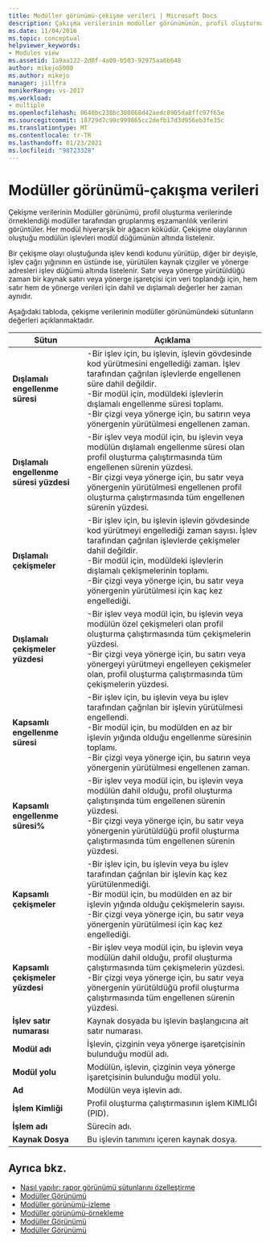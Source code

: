 ```yaml
---
title: Modüller görünümü-çekişme verileri | Microsoft Docs
description: Çakışma verilerinin modüller görünümünün, profil oluşturma verilerinde örneklendiği modüller tarafından gruplanmış eşzamanlılık verilerini nasıl görüntülediğini öğrenin.
ms.date: 11/04/2016
ms.topic: conceptual
helpviewer_keywords:
- Modules view
ms.assetid: 1a9aa122-2d8f-4a09-b503-92975aa6b648
author: mikejo5000
ms.author: mikejo
manager: jillfra
monikerRange: vs-2017
ms.workload:
- multiple
ms.openlocfilehash: 0640bc238bc300868d42aedc8905da8ffc97f65e
ms.sourcegitcommit: 18729d7c99c999865cc2defb17d3d956eb3fe35c
ms.translationtype: MT
ms.contentlocale: tr-TR
ms.lasthandoff: 01/23/2021
ms.locfileid: "98723328"
---
```

# <a name="modules-view---contention-data"></a>Modüller görünümü-çakışma verileri
Çekişme verilerinin Modüller görünümü, profil oluşturma verilerinde örneklendiği modüller tarafından gruplanmış eşzamanlılık verilerini görüntüler. Her modül hiyerarşik bir ağacın köküdür. Çekişme olaylarının oluştuğu modülün işlevleri modül düğümünün altında listelenir.

 Bir çekişme olayı oluştuğunda işlev kendi kodunu yürütüp, diğer bir deyişle, işlev çağrı yığınının en üstünde ise, yürütülen kaynak çizgiler ve yönerge adresleri işlev düğümü altında listelenir. Satır veya yönerge yürütüldüğü zaman bir kaynak satırı veya yönerge işaretçisi için veri toplandığı için, hem satır hem de yönerge verileri için dahil ve dışlamalı değerler her zaman aynıdır.

 Aşağıdaki tabloda, çekişme verilerinin modüller görünümündeki sütunların değerleri açıklanmaktadır.

|Sütun|Açıklama|
|------------|-----------------|
|**Dışlamalı engellenme süresi**|-Bir işlev için, bu işlevin, işlevin gövdesinde kod yürütmesini engellediği zaman. İşlev tarafından çağrılan işlevlerde engellenen süre dahil değildir.<br />-Bir modül için, modüldeki işlevlerin dışlamalı engellenme süresi toplamı.<br />-Bir çizgi veya yönerge için, bu satırın veya yönergenin yürütülmesi engellenen zaman.|
|**Dışlamalı engellenme süresi yüzdesi**|-Bir işlev veya modül için, bu işlevin veya modülün dışlamalı engellenme süresi olan profil oluşturma çalıştırmasında tüm engellenen sürenin yüzdesi.<br />-Bir çizgi veya yönerge için, bu satır veya yönergenin yürütülmesi engellenen profil oluşturma çalıştırmasında tüm engellenen sürenin yüzdesi.|
|**Dışlamalı çekişmeler**|-Bir işlev için, bu işlevin işlevin gövdesinde kod yürütmeyi engellediği zaman sayısı. İşlev tarafından çağrılan işlevlerde çekişmeler dahil değildir.<br />-Bir modül için, modüldeki işlevlerin dışlamalı çekişmelerinin toplamı.<br />-Bir çizgi veya yönerge için, bu satır veya yönergenin yürütülmesi için kaç kez engellediği.|
|**Dışlamalı çekişmeler yüzdesi**|-Bir işlev veya modül için, bu işlevin veya modülün özel çekişmeleri olan profil oluşturma çalıştırmasında tüm çekişmelerin yüzdesi.<br />-Bir çizgi veya yönerge için, bu satırı veya yönergeyi yürütmeyi engelleyen çekişmeler olan, profil oluşturma çalıştırmasında tüm çekişmelerin yüzdesi.|
|**Kapsamlı engellenme süresi**|-Bir işlev için, bu işlevin veya bu işlev tarafından çağrılan bir işlevin yürütülmesi engellendi.<br />-Bir modül için, bu modülden en az bir işlevin yığında olduğu engellenme süresinin toplamı.<br />-Bir çizgi veya yönerge için, bu satırın veya yönergenin yürütülmesi engellenen zaman.|
|**Kapsamlı engellenme süresi%**|-Bir işlev veya modül için, bu işlevin veya modülün dahil olduğu, profil oluşturma çalıştırışında tüm engellenen sürenin yüzdesi.<br />-Bir çizgi veya yönerge için, bu satır veya yönergenin yürütüldüğü profil oluşturma çalıştırmasında tüm engellenen sürenin yüzdesi.|
|**Kapsamlı çekişmeler**|-Bir işlev için, bu işlevin veya bu işlev tarafından çağrılan bir işlevin kaç kez yürütülenmediği.<br />-Bir modül için, bu modülden en az bir işlevin yığında olduğu çekişmelerin sayısı.<br />-Bir çizgi veya yönerge için, bu satır veya yönergenin yürütülmesi için kaç kez engellediği.|
|**Kapsamlı çekişmeler yüzdesi**|-Bir işlev veya modül için, bu işlevin veya modülün dahil olduğu, profil oluşturma çalıştırmasında tüm çekişmelerin yüzdesi.<br />-Bir çizgi veya yönerge için, bu satır veya yönergenin yürütüldüğü profil oluşturma çalıştırmasında tüm engellenen sürenin yüzdesi.|
|**İşlev satır numarası**|Kaynak dosyada bu işlevin başlangıcına ait satır numarası.|
|**Modül adı**|İşlevin, çizginin veya yönerge işaretçisinin bulunduğu modül adı.|
|**Modül yolu**|Modülün, işlevin, çizginin veya yönerge işaretçisinin bulunduğu modül yolu.|
|**Ad**|Modülün veya işlevin adı.|
|**İşlem Kimliği**|Profil oluşturma çalıştırmasının işlem KIMLIĞI (PID).|
|**İşlem adı**|Sürecin adı.|
|**Kaynak Dosya**|Bu işlevin tanımını içeren kaynak dosya.|

## <a name="see-also"></a>Ayrıca bkz.
- [Nasıl yapılır: rapor görünümü sütunlarını özelleştirme](../profiling/how-to-customize-report-view-columns.md)
- [Modüller Görünümü](../profiling/modules-view.md)
- [Modüller görünümü-izleme](../profiling/modules-view-dotnet-memory-instrumentation-data.md)
- [Modüller görünümü-örnekleme](../profiling/modules-view-dotnet-memory-sampling-data.md)
- [Modüller Görünümü](../profiling/modules-view-instrumentation-data.md)
- [Modüller Görünümü](../profiling/modules-view-sampling-data.md)

